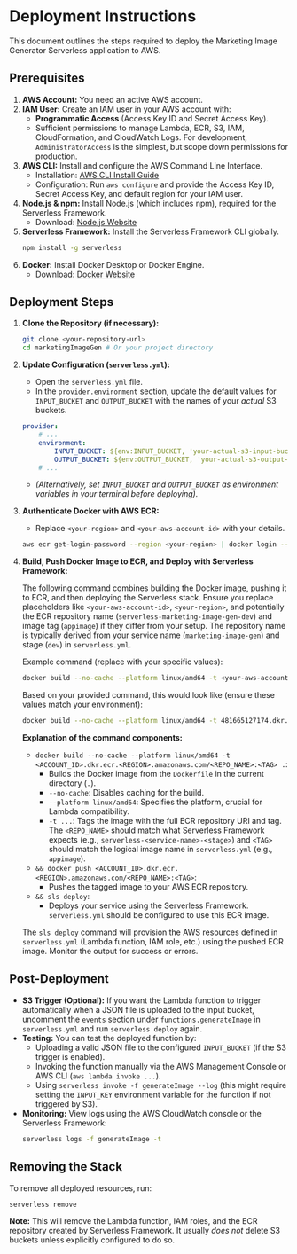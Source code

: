 # Deployment Instructions

This document outlines the steps required to deploy the Marketing Image Generator Serverless application to AWS.

## Prerequisites

1.  **AWS Account:** You need an active AWS account.
2.  **IAM User:** Create an IAM user in your AWS account with:
    -   **Programmatic Access** (Access Key ID and Secret Access Key).
    -   Sufficient permissions to manage Lambda, ECR, S3, IAM, CloudFormation, and CloudWatch Logs. For development, `AdministratorAccess` is the simplest, but scope down permissions for production.
3.  **AWS CLI:** Install and configure the AWS Command Line Interface.
    -   Installation: [AWS CLI Install Guide](https://docs.aws.amazon.com/cli/latest/userguide/getting-started-install.html)
    -   Configuration: Run `aws configure` and provide the Access Key ID, Secret Access Key, and default region for your IAM user.
4.  **Node.js & npm:** Install Node.js (which includes npm), required for the Serverless Framework.
    -   Download: [Node.js Website](https://nodejs.org/)
5.  **Serverless Framework:** Install the Serverless Framework CLI globally.
    ```bash
    npm install -g serverless
    ```
6.  **Docker:** Install Docker Desktop or Docker Engine.
    -   Download: [Docker Website](https://www.docker.com/products/docker-desktop/)

## Deployment Steps

1.  **Clone the Repository (if necessary):**

    ```bash
    git clone <your-repository-url>
    cd marketingImageGen # Or your project directory
    ```

2.  **Update Configuration (`serverless.yml`):**

    -   Open the `serverless.yml` file.
    -   In the `provider.environment` section, update the default values for `INPUT_BUCKET` and `OUTPUT_BUCKET` with the names of your _actual_ S3 buckets.

    ```yaml
    provider:
        # ...
        environment:
            INPUT_BUCKET: ${env:INPUT_BUCKET, 'your-actual-s3-input-bucket'}
            OUTPUT_BUCKET: ${env:OUTPUT_BUCKET, 'your-actual-s3-output-bucket'}
        # ...
    ```

    -   _(Alternatively, set `INPUT_BUCKET` and `OUTPUT_BUCKET` as environment variables in your terminal before deploying)._

3.  **Authenticate Docker with AWS ECR:**

    -   Replace `<your-region>` and `<your-aws-account-id>` with your details.

    ```bash
    aws ecr get-login-password --region <your-region> | docker login --username AWS --password-stdin <your-aws-account-id>.dkr.ecr.<your-region>.amazonaws.com
    ```

5.  **Build, Push Docker Image to ECR, and Deploy with Serverless Framework:**

    The following command combines building the Docker image, pushing it to ECR, and then deploying the Serverless stack. 
    Ensure you replace placeholders like `<your-aws-account-id>`, `<your-region>`, and potentially the ECR repository name (`serverless-marketing-image-gen-dev`) and image tag (`appimage`) if they differ from your setup. The repository name is typically derived from your service name (`marketing-image-gen`) and stage (`dev`) in `serverless.yml`.

    Example command (replace with your specific values):
    ```bash
    docker build --no-cache --platform linux/amd64 -t <your-aws-account-id>.dkr.ecr.<your-region>.amazonaws.com/<your-ecr-repo-name>:<image-tag> . && docker push <your-aws-account-id>.dkr.ecr.<your-region>.amazonaws.com/<your-ecr-repo-name>:<image-tag> && sls deploy
    ```

    Based on your provided command, this would look like (ensure these values match your environment):
    ```bash
    docker build --no-cache --platform linux/amd64 -t 481665127174.dkr.ecr.ap-south-1.amazonaws.com/serverless-marketing-image-gen-dev:appimage . && docker push 481665127174.dkr.ecr.ap-south-1.amazonaws.com/serverless-marketing-image-gen-dev:appimage && sls deploy
    ```

    **Explanation of the command components:**
    *   `docker build --no-cache --platform linux/amd64 -t <ACCOUNT_ID>.dkr.ecr.<REGION>.amazonaws.com/<REPO_NAME>:<TAG> .`:
        *   Builds the Docker image from the `Dockerfile` in the current directory (`.`).
        *   `--no-cache`: Disables caching for the build.
        *   `--platform linux/amd64`: Specifies the platform, crucial for Lambda compatibility.
        *   `-t ...`: Tags the image with the full ECR repository URI and tag. The `<REPO_NAME>` should match what Serverless Framework expects (e.g., `serverless-<service-name>-<stage>`) and `<TAG>` should match the logical image name in `serverless.yml` (e.g., `appimage`).
    *   `&& docker push <ACCOUNT_ID>.dkr.ecr.<REGION>.amazonaws.com/<REPO_NAME>:<TAG>`:
        *   Pushes the tagged image to your AWS ECR repository.
    *   `&& sls deploy`:
        *   Deploys your service using the Serverless Framework. `serverless.yml` should be configured to use this ECR image.

    The `sls deploy` command will provision the AWS resources defined in `serverless.yml` (Lambda function, IAM role, etc.) using the pushed ECR image. Monitor the output for success or errors.

## Post-Deployment

-   **S3 Trigger (Optional):** If you want the Lambda function to trigger automatically when a JSON file is uploaded to the input bucket, uncomment the `events` section under `functions.generateImage` in `serverless.yml` and run `serverless deploy` again.
-   **Testing:** You can test the deployed function by:
    -   Uploading a valid JSON file to the configured `INPUT_BUCKET` (if the S3 trigger is enabled).
    -   Invoking the function manually via the AWS Management Console or AWS CLI (`aws lambda invoke ...`).
    -   Using `serverless invoke -f generateImage --log` (this might require setting the `INPUT_KEY` environment variable for the function if not triggered by S3).
-   **Monitoring:** View logs using the AWS CloudWatch console or the Serverless Framework:
    ```bash
    serverless logs -f generateImage -t
    ```

## Removing the Stack

To remove all deployed resources, run:

```bash
serverless remove
```

**Note:** This will remove the Lambda function, IAM roles, and the ECR repository created by Serverless Framework. It usually _does not_ delete S3 buckets unless explicitly configured to do so.
